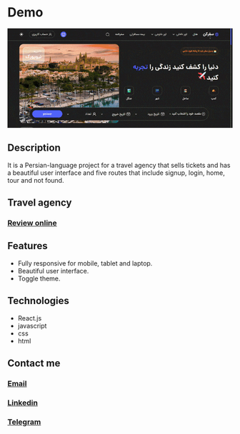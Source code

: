 # Demo

[![demo](./src/assets/gifs/demo.gif)](https://mahanafshar.github.io/travelAgency/)

## Description

It is a Persian-language project for a travel agency that sells tickets and has a beautiful user interface and five routes that include signup, login, home, tour and not found.

## Travel agency

### **[Review online](https://mahanafshar.github.io/travelAgency/)**

## Features

* Fully responsive for mobile, tablet and laptop.
* Beautiful user interface.
* Toggle theme.

## Technologies

* React.js
* javascript
* css
* html

## Contact me

### **[Email](mailto:mahan.ghaffarzadeh.afshar@gmail.com)**

### **[Linkedin](https://ir.linkedin.com/in/mahan-afshar-308aa2321?trk=people-guest_people_search-card)**

### **[Telegram](https://t.me/mahanafshaar)**